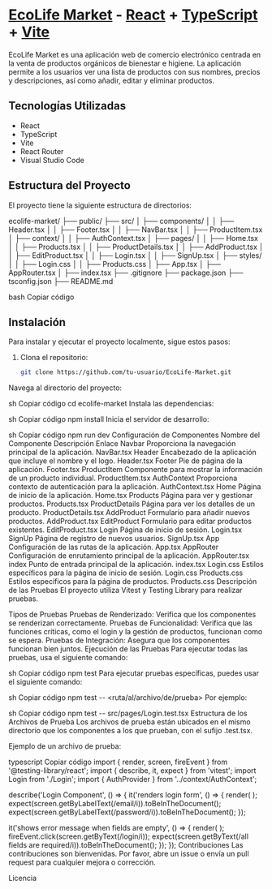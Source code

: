 # [EcoLife Market](https://github.com/tu-usuario/EcoLife-Market) - [React](https://reactjs.org) + [TypeScript](https://www.typescriptlang.org) + [Vite](https://vitejs.dev)

EcoLife Market es una aplicación web de comercio electrónico centrada en la venta de productos orgánicos de bienestar e higiene. La aplicación permite a los usuarios ver una lista de productos con sus nombres, precios y descripciones, así como añadir, editar y eliminar productos.

## Tecnologías Utilizadas

- React
- TypeScript
- Vite
- React Router
- Visual Studio Code

## Estructura del Proyecto

El proyecto tiene la siguiente estructura de directorios:

ecolife-market/
├── public/
├── src/
│ ├── components/
│ │ ├── Header.tsx
│ │ ├── Footer.tsx
│ │ ├── NavBar.tsx
│ │ ├── ProductItem.tsx
│ ├── context/
│ │ ├── AuthContext.tsx
│ ├── pages/
│ │ ├── Home.tsx
│ │ ├── Products.tsx
│ │ ├── ProductDetails.tsx
│ │ ├── AddProduct.tsx
│ │ ├── EditProduct.tsx
│ │ ├── Login.tsx
│ │ ├── SignUp.tsx
│ ├── styles/
│ │ ├── Login.css
│ │ ├── Products.css
│ ├── App.tsx
│ ├── AppRouter.tsx
│ ├── index.tsx
├── .gitignore
├── package.json
├── tsconfig.json
├── README.md

bash
Copiar código

## Instalación

Para instalar y ejecutar el proyecto localmente, sigue estos pasos:

1. Clona el repositorio:

   ```sh
   git clone https://github.com/tu-usuario/EcoLife-Market.git
Navega al directorio del proyecto:

sh
Copiar código
cd ecolife-market
Instala las dependencias:

sh
Copiar código
npm install
Inicia el servidor de desarrollo:

sh
Copiar código
npm run dev
Configuración de Componentes
Nombre del Componente	Descripción	Enlace
Navbar	Proporciona la navegación principal de la aplicación.	NavBar.tsx
Header	Encabezado de la aplicación que incluye el nombre y el logo.	Header.tsx
Footer	Pie de página de la aplicación.	Footer.tsx
ProductItem	Componente para mostrar la información de un producto individual.	ProductItem.tsx
AuthContext	Proporciona contexto de autenticación para la aplicación.	AuthContext.tsx
Home	Página de inicio de la aplicación.	Home.tsx
Products	Página para ver y gestionar productos.	Products.tsx
ProductDetails	Página para ver los detalles de un producto.	ProductDetails.tsx
AddProduct	Formulario para añadir nuevos productos.	AddProduct.tsx
EditProduct	Formulario para editar productos existentes.	EditProduct.tsx
Login	Página de inicio de sesión.	Login.tsx
SignUp	Página de registro de nuevos usuarios.	SignUp.tsx
App	Configuración de las rutas de la aplicación.	App.tsx
AppRouter	Configuración de enrutamiento principal de la aplicación.	AppRouter.tsx
index	Punto de entrada principal de la aplicación.	index.tsx
Login.css	Estilos específicos para la página de inicio de sesión.	Login.css
Products.css	Estilos específicos para la página de productos.	Products.css
Descripción de las Pruebas
El proyecto utiliza Vitest y Testing Library para realizar pruebas.

Tipos de Pruebas
Pruebas de Renderizado: Verifica que los componentes se renderizan correctamente.
Pruebas de Funcionalidad: Verifica que las funciones críticas, como el login y la gestión de productos, funcionan como se espera.
Pruebas de Integración: Asegura que los componentes funcionan bien juntos.
Ejecución de las Pruebas
Para ejecutar todas las pruebas, usa el siguiente comando:

sh
Copiar código
npm test
Para ejecutar pruebas específicas, puedes usar el siguiente comando:

sh
Copiar código
npm test -- <ruta/al/archivo/de/prueba>
Por ejemplo:

sh
Copiar código
npm test -- src/pages/Login.test.tsx
Estructura de los Archivos de Prueba
Los archivos de prueba están ubicados en el mismo directorio que los componentes a los que prueban, con el sufijo .test.tsx.

Ejemplo de un archivo de prueba:

typescript
Copiar código
import { render, screen, fireEvent } from '@testing-library/react';
import { describe, it, expect } from 'vitest';
import Login from './Login';
import { AuthProvider } from '../context/AuthContext';

describe('Login Component', () => {
  it('renders login form', () => {
    render(
      <AuthProvider>
        <Login />
      </AuthProvider>
    );
    expect(screen.getByLabelText(/email/i)).toBeInTheDocument();
    expect(screen.getByLabelText(/password/i)).toBeInTheDocument();
  });

  it('shows error message when fields are empty', () => {
    render(
      <AuthProvider>
        <Login />
      </AuthProvider>
    );
    fireEvent.click(screen.getByText(/login/i));
    expect(screen.getByText(/all fields are required/i)).toBeInTheDocument();
  });
});
Contribuciones
Las contribuciones son bienvenidas. Por favor, abre un issue o envía un pull request para cualquier mejora o corrección.

Licencia
